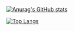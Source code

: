 [![Anurag's GitHub stats](https://github-readme-stats.vercel.app/api?username=takumines)](https://github.com/anuraghazra/github-readme-stats)  
  
[![Top Langs](https://github-readme-stats.vercel.app/api/top-langs/?username=takumines&layout=compact&langs_count=8)](https://github.com/anuraghazra/github-readme-stats)

<!--
**takumines/takumines** is a ✨ _special_ ✨ repository because its `README.md` (this file) appears on your GitHub profile.

Here are some ideas to get you started:

- 🔭 I’m currently working on ...
- 🌱 I’m currently learning ...
- 👯 I’m looking to collaborate on ...
- 🤔 I’m looking for help with ...
- 💬 Ask me about ...
- 📫 How to reach me: ...
- 😄 Pronouns: ...
- ⚡ Fun fact: ...
-->
